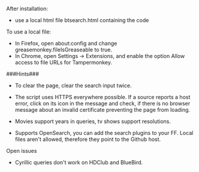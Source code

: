 After installation:
- use a local html file btsearch.html containing the code <!DOCTYPE html>

To use a local file:
- In Firefox, open about:config and change greasemonkey.fileIsGreaseable to true.
- In Chrome, open Settings -> Extensions, and enable the option Allow access to file URLs for Tampermonkey.

###Hints###

- To clear the page, clear the search input twice.

- The script uses HTTPS everywhere possible. If a source reports a host error, click on its icon in the message and check, if there is no browser message about an invalid certificate preventing the page from loading.

- Movies support years in queries, tv shows support resolutions.

- Supports OpenSearch, you can add the search plugins to your FF. Local files aren't allowed, therefore they point to the Github host.

Open issues
- Cyrillic queries don't work on HDClub and BlueBird.
